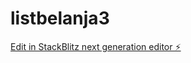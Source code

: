 # listbelanja3

[Edit in StackBlitz next generation editor ⚡️](https://stackblitz.com/~/github.com/RidwanCahyaa/listbelanja3)